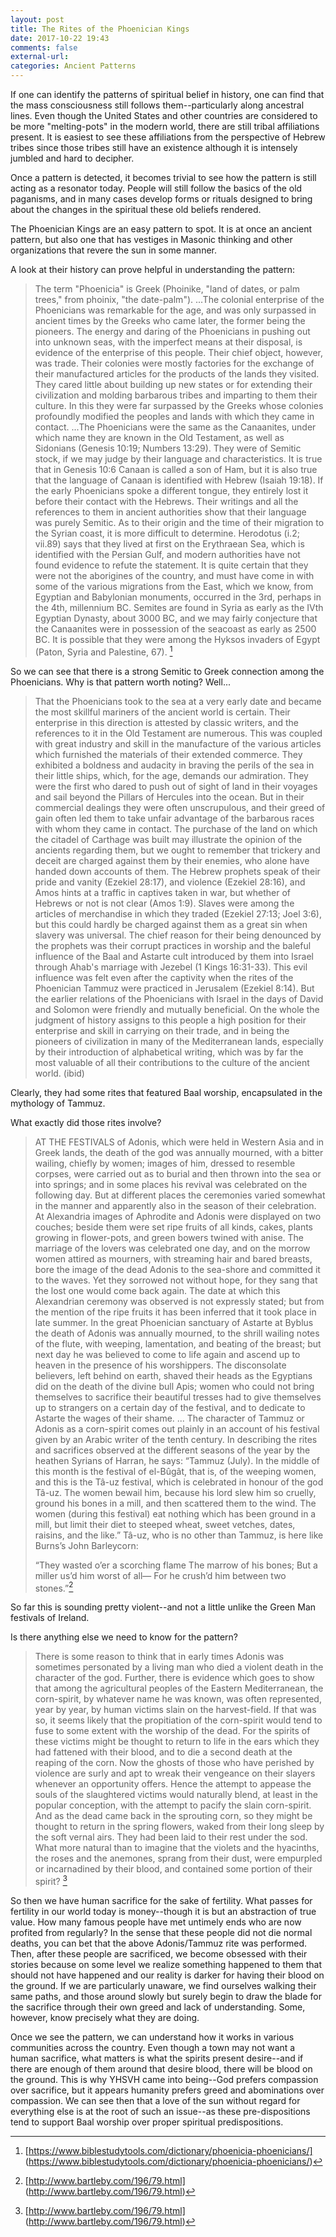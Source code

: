 ```yaml
---
layout: post
title: The Rites of the Phoenician Kings
date: 2017-10-22 19:43
comments: false
external-url:
categories: Ancient Patterns
---
```


If one can identify the patterns of spiritual belief in history, one can find that the mass consciousness still follows them--particularly along ancestral lines. Even though the United States and other countries are considered to be more "melting-pots" in the modern world, there are still tribal affiliations present. It is easiest to see these affiliations from the perspective of Hebrew tribes since those tribes still have an existence although it is intensely jumbled and hard to decipher.

Once a pattern is detected, it becomes trivial to see how the pattern is still acting as a resonator today. People will still follow the basics of the old paganisms, and in many cases develop forms or rituals designed to bring about the changes in the spiritual these old beliefs rendered.

The Phoenician Kings are an easy pattern to spot. It is at once an ancient pattern, but also one that has vestiges in Masonic thinking and other organizations that revere the sun in some manner.

A look at their history can prove helpful in understanding the pattern:

>The term "Phoenicia" is Greek (Phoinike, "land of dates, or palm trees," from phoinix, "the date-palm"). ...The colonial enterprise of the Phoenicians was remarkable for the age, and was only surpassed in ancient times by the Greeks who came later, the former being the pioneers. The energy and daring of the Phoenicians in pushing out into unknown seas, with the imperfect means at their disposal, is evidence of the enterprise of this people. Their chief object, however, was trade. Their colonies were mostly factories for the exchange of their manufactured articles for the products of the lands they visited. They cared little about building up new states or for extending their civilization and molding barbarous tribes and imparting to them their culture. In this they were far surpassed by the Greeks whose colonies profoundly modified the peoples and lands with which they came in contact. ...The Phoenicians were the same as the Canaanites, under which name they are known in the Old Testament, as well as Sidonians (Genesis 10:19; Numbers 13:29). They were of Semitic stock, if we may judge by their language and characteristics. It is true that in Genesis 10:6 Canaan is called a son of Ham, but it is also true that the language of Canaan is identified with Hebrew (Isaiah 19:18). If the early Phoenicians spoke a different tongue, they entirely lost it before their contact with the Hebrews. Their writings and all the references to them in ancient authorities show that their language was purely Semitic. As to their origin and the time of their migration to the Syrian coast, it is more difficult to determine. Herodotus (i.2; vii.89) says that they lived at first on the Erythraean Sea, which is identified with the Persian Gulf, and modern authorities have not found evidence to refute the statement. It is quite certain that they were not the aborigines of the country, and must have come in with some of the various migrations from the East, which we know, from Egyptian and Babylonian monuments, occurred in the 3rd, perhaps in the 4th, millennium BC. Semites are found in Syria as early as the IVth Egyptian Dynasty, about 3000 BC, and we may fairly conjecture that the Canaanites were in possession of the seacoast as early as 2500 BC. It is possible that they were among the Hyksos invaders of Egypt (Paton, Syria and Palestine, 67). [^1]

So we can see that there is a strong Semitic to Greek connection among the Phoenicians. Why is that pattern worth noting? Well...

>That the Phoenicians took to the sea at a very early date and became the most skillful mariners of the ancient world is certain. Their enterprise in this direction is attested by classic writers, and the references to it in the Old Testament are numerous. This was coupled with great industry and skill in the manufacture of the various articles which furnished the materials of their extended commerce. They exhibited a boldness and audacity in braving the perils of the sea in their little ships, which, for the age, demands our admiration. They were the first who dared to push out of sight of land in their voyages and sail beyond the Pillars of Hercules into the ocean. But in their commercial dealings they were often unscrupulous, and their greed of gain often led them to take unfair advantage of the barbarous races with whom they came in contact. The purchase of the land on which the citadel of Carthage was built may illustrate the opinion of the ancients regarding them, but we ought to remember that trickery and deceit are charged against them by their enemies, who alone have handed down accounts of them. The Hebrew prophets speak of their pride and vanity (Ezekiel 28:17), and violence (Ezekiel 28:16), and Amos hints at a traffic in captives taken in war, but whether of Hebrews or not is not clear (Amos 1:9). Slaves were among the articles of merchandise in which they traded (Ezekiel 27:13; Joel 3:6), but this could hardly be charged against them as a great sin when slavery was universal. The chief reason for their being denounced by the prophets was their corrupt practices in worship and the baleful influence of the Baal and Astarte cult introduced by them into Israel through Ahab's marriage with Jezebel (1 Kings 16:31-33). This evil influence was felt even after the captivity when the rites of the Phoenician Tammuz were practiced in Jerusalem (Ezekiel 8:14). But the earlier relations of the Phoenicians with Israel in the days of David and Solomon were friendly and mutually beneficial. On the whole the judgment of history assigns to this people a high position for their enterprise and skill in carrying on their trade, and in being the pioneers of civilization in many of the Mediterranean lands, especially by their introduction of alphabetical writing, which was by far the most valuable of all their contributions to the culture of the ancient world. (ibid)



Clearly, they had some rites that featured Baal worship, encapsulated in the mythology of Tammuz.


What exactly did those rites involve?

>AT THE FESTIVALS of Adonis, which were held in Western Asia and in Greek lands, the death of the god was annually mourned, with a bitter wailing, chiefly by women; images of him, dressed to resemble corpses, were carried out as to burial and then thrown into the sea or into springs; and in some places his revival was celebrated on the following day. But at different places the ceremonies varied somewhat in the manner and apparently also in the season of their celebration. At Alexandria images of Aphrodite and Adonis were displayed on two couches; beside them were set ripe fruits of all kinds, cakes, plants growing in flower-pots, and green bowers twined with anise. The marriage of the lovers was celebrated one day, and on the morrow women attired as mourners, with streaming hair and bared breasts, bore the image of the dead Adonis to the sea-shore and committed it to the waves. Yet they sorrowed not without hope, for they sang that the lost one would come back again. The date at which this Alexandrian ceremony was observed is not expressly stated; but from the mention of the ripe fruits it has been inferred that it took place in late summer. In the great Phoenician sanctuary of Astarte at Byblus the death of Adonis was annually mourned, to the shrill wailing notes of the flute, with weeping, lamentation, and beating of the breast; but next day he was believed to come to life again and ascend up to heaven in the presence of his worshippers. The disconsolate believers, left behind on earth, shaved their heads as the Egyptians did on the death of the divine bull Apis; women who could not bring themselves to sacrifice their beautiful tresses had to give themselves up to strangers on a certain day of the festival, and to dedicate to Astarte the wages of their shame. ... The character of Tammuz or Adonis as a corn-spirit comes out plainly in an account of his festival given by an Arabic writer of the tenth century. In describing the rites and sacrifices observed at the different seasons of the year by the heathen Syrians of Harran, he says: “Tammuz (July). In the middle of this month is the festival of el-Bûgât, that is, of the weeping women, and this is the Tâ-uz festival, which is celebrated in honour of the god Tâ-uz. The women bewail him, because his lord slew him so cruelly, ground his bones in a mill, and then scattered them to the wind. The women (during this festival) eat nothing which has been ground in a mill, but limit their diet to steeped wheat, sweet vetches, dates, raisins, and the like.” Tâ-uz, who is no other than Tammuz, is here like Burns’s John Barleycorn:
>
>“They wasted o’er a scorching flame
>The marrow of his bones;
>But a miller us’d him worst of all—
>For he crush’d him between two stones.”[^2]

So far this is sounding pretty violent--and not a little unlike the Green Man festivals of Ireland. 

Is there anything else we need to know for the pattern?

>There is some reason to think that in early times Adonis was sometimes personated by a living man who died a violent death in the character of the god. Further, there is evidence which goes to show that among the agricultural peoples of the Eastern Mediterranean, the corn-spirit, by whatever name he was known, was often represented, year by year, by human victims slain on the harvest-field. If that was so, it seems likely that the propitiation of the corn-spirit would tend to fuse to some extent with the worship of the dead. For the spirits of these victims might be thought to return to life in the ears which they had fattened with their blood, and to die a second death at the reaping of the corn. Now the ghosts of those who have perished by violence are surly and apt to wreak their vengeance on their slayers whenever an opportunity offers. Hence the attempt to appease the souls of the slaughtered victims would naturally blend, at least in the popular conception, with the attempt to pacify the slain corn-spirit. And as the dead came back in the sprouting corn, so they might be thought to return in the spring flowers, waked from their long sleep by the soft vernal airs. They had been laid to their rest under the sod. What more natural than to imagine that the violets and the hyacinths, the roses and the anemones, sprang from their dust, were empurpled or incarnadined by their blood, and contained some portion of their spirit? [^2]


So then we have human sacrifice for the sake of fertility. What passes for fertility in our world today is money--though it is but an abstraction of true value. How many famous people have met untimely ends who are now profited from regularly? In the sense that these people did not die normal deaths, you can bet that the above Adonis/Tammuz rite was performed. Then, after these people are sacrificed, we become obsessed with their stories because on some level we realize something happened to them that should not have happened and our reality is darker for having their blood on the ground. If we are particularly unaware, we find ourselves walking their same paths, and those around slowly but surely begin to draw the blade for the sacrifice through their own greed and lack of understanding. Some, however, know precisely what they are doing. 

Once we see the pattern, we can understand how it works in various communities across the country. Even though a town may not want a human sacrifice, what matters is what the spirits present desire--and if there are enough of them around that desire blood, there will be blood on the ground. This is why YHSVH came into being--God prefers compassion over sacrifice, but it appears humanity prefers greed and abominations over compassion. We can see then that a love of the sun without regard for everything else is at the root of such an issue--as these pre-dispositions tend to support Baal worship over proper spiritual predispositions. 





[^1]: [https://www.biblestudytools.com/dictionary/phoenicia-phoenicians/] (https://www.biblestudytools.com/dictionary/phoenicia-phoenicians/)
[^2]: [http://www.bartleby.com/196/79.html] (http://www.bartleby.com/196/79.html)
